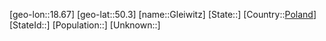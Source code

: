 ﻿---
location: [50.3,18.67]
type: City
tags:
- geo/City


SpocWebEntityId: 30473
isDeleted: false
confidential: public

---
[geo-lon::18.67]
[geo-lat::50.3]
[name::Gleiwitz]
[State::]
[Country::[Poland](geo/Continent/Europe/Poland.md)]
[StateId::]
[Population::]
[Unknown::]

